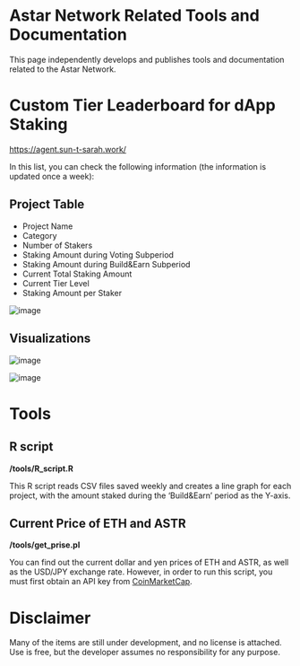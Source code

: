 # Astar Network Related Tools and Documentation

This page independently develops and publishes tools and documentation related to the Astar Network.

Custom Tier Leaderboard for dApp Staking
=============

https://agent.sun-t-sarah.work/

In this list, you can check the following information (the information is updated once a week):

## Project Table
- Project Name
- Category
- Number of Stakers
- Staking Amount during Voting Subperiod
- Staking Amount during Build&Earn Subperiod
- Current Total Staking Amount
- Current Tier Level
- Staking Amount per Staker

![image](https://github.com/tksarah/bc/assets/11060137/fd59ec2b-4824-4d04-b8d3-6de180dbf574)


## Visualizations

![image](https://github.com/tksarah/bc/assets/11060137/767c075b-06e3-45ed-885d-40842f880edd)

![image](https://github.com/tksarah/bc/assets/11060137/0f50e0e3-8903-43d7-a0a5-53afb3d52733)


Tools
=============

## R script

**/tools/R_script.R**

This R script reads CSV files saved weekly and creates a line graph for each project, with the amount staked during the ‘Build&Earn’ period as the Y-axis.

## Current Price of ETH and ASTR

**/tools/get_prise.pl**
 
You can find out the current dollar and yen prices of ETH and ASTR, as well as the USD/JPY exchange rate.
However, in order to run this script, you must first obtain an API key from [CoinMarketCap](https://coinmarketcap.com/).


Disclaimer
=============
Many of the items are still under development, and no license is attached. Use is free, but the developer assumes no responsibility for any purpose.

